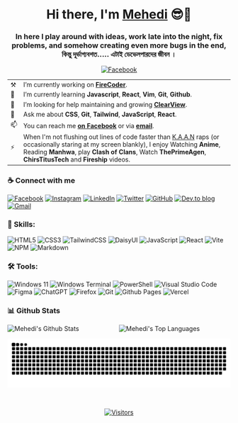 <h1 align="center">Hi there, I'm <a href="https://github.com/thecodermehedi">Mehedi</a> 😎👋</h1>


<h3 align="center">In here I play around with ideas, work late into the night, fix problems, and somehow creating even more bugs in the end, কিন্তু দূর্ভাগ্যবশত.....  এটাই  ডেভেলপারদের জীবন ।  </h3>

<div align="center">

[![Facebook](https://img.shields.io/badge/Facebook-%231877F2.svg?style=for-the-badge&logo=Facebook&logoColor=white)](https://facebook.com/thecodermehedi)

</div>

<table border="0">
    <tr>
        <td>⚒️</td>
        <td>I’m currently working on <b><a href="https://github.com/firecoder-org/website" target="_blank">FireCoder</a></b>.</td>
    </tr>
    <tr>
        <td>🧠</td>
        <td>I’m currently learning <b>Javascript</b>, <b>React</b>, <b>Vim</b>, <b>Git</b>, <b>Github</b>.</td>
    </tr>
    <tr>
        <td>🤝</td>
        <td>I’m looking for help maintaining and growing <b><a href="https://dub.sh/clearviewGithub" target="_blank">ClearView</a></b>.</td>
    </tr>
    <tr>
        <td>💬</td>
        <td>Ask me about <b>CSS</b>, <b>Git</b>, <b>Tailwind</b>, <b>JavaScript</b>, <b>React</b>.</td>
    </tr>
    <tr>
        <td>📫</td>
        <td>You can reach me <b><a href="https://facebook.com/thecodermehedi" target="_blank">on Facebook</a></b> or via <b><a href="mailto:thecodermehedi@gmail.com" target="_blank">email</a></b>.</td>
    </tr>
    <!-- <tr>
        <td>📄</td>
        <td>Learn more about my professional experience on <b><a href="https://www.linkedin.com/in/thecodermehedi" target="_blank">LinkedIn</a></b> or <b><a href="https://github.com/brandonmcconnell/brandonmcconnell/raw/main/BrandonMcConnell-Resume.pdf">download my resume</a></b>.</td>
    </tr> -->
    <tr>
        <td>⚡</td>
        <td>When I'm not flushing out lines of code faster than <a href="https://www.youtube.com/watch?v=vK3GKSifnyk" target="_blank">K.A.A.N</a> raps (or occasionally staring at my screen blankly), I enjoy Watching <b>Anime</b>, Reading <b>Manhwa</b>, play <b>Clash of Clans</b>, Watch <b>ThePrimeAgen</b>, <b>ChirsTitusTech</b> and <b>Fireship</b> videos.</td>
    </tr>
</table>

### ☕ Connect with me

[![Facebook](https://img.shields.io/badge/Facebook-%231877F2.svg?style=for-the-badge&logo=Facebook&logoColor=white)](https://facebook.com/thecodermehedi) [![Instagram](https://img.shields.io/badge/Instagram-%23E4405F.svg?style=for-the-badge&logo=Instagram&logoColor=white)](http://instagram.com/thecodermehedi) [![LinkedIn](https://img.shields.io/badge/linkedin-%230077B5.svg?style=for-the-badge&logo=linkedin&logoColor=white)](https://www.linkedin.com/in/thecodermehedi/) [![Twitter](https://img.shields.io/badge/Twitter-%231DA1F2.svg?style=for-the-badge&logo=Twitter&logoColor=white)](https://twitter.com/thecodermehedi)
[![GitHub](https://img.shields.io/badge/github-%23121011.svg?style=for-the-badge&logo=github&logoColor=white)](https://github.com/thecodermehedi) [![Dev.to blog](https://img.shields.io/badge/dev.to-0A0A0A?style=for-the-badge&logo=dev.to&logoColor=white)](https://dev.to/thecodermehedi) [![Gmail](https://img.shields.io/badge/Gmail-D14836?style=for-the-badge&logo=gmail&logoColor=white)](mailto:thecodermehedi@gmail.com)




### 💪 Skills:

![HTML5](https://img.shields.io/badge/html5-%23E34F26.svg?style=for-the-badge&logo=html5&logoColor=white) ![CSS3](https://img.shields.io/badge/css3-%231572B6.svg?style=for-the-badge&logo=css3&logoColor=white) ![TailwindCSS](https://img.shields.io/badge/tailwindcss-%2338B2AC.svg?style=for-the-badge&logo=tailwind-css&logoColor=white) ![DaisyUI](https://img.shields.io/badge/daisyui-5A0EF8?style=for-the-badge&logo=daisyui&logoColor=white) ![JavaScript](https://img.shields.io/badge/javascript-%23323330.svg?style=for-the-badge&logo=javascript&logoColor=%23F7DF1E) ![React](https://img.shields.io/badge/react-%2320232a.svg?style=for-the-badge&logo=react&logoColor=%2361DAFB) ![Vite](https://img.shields.io/badge/vite-%23646CFF.svg?style=for-the-badge&logo=vite&logoColor=white) ![NPM](https://img.shields.io/badge/NPM-%23CB3837.svg?style=for-the-badge&logo=npm&logoColor=white) ![Markdown](https://img.shields.io/badge/markdown-%23000000.svg?style=for-the-badge&logo=markdown&logoColor=white)

### 🛠 Tools:

![Windows 11](https://img.shields.io/badge/Windows%2011-%230079d5.svg?style=for-the-badge&logo=Windows%2011&logoColor=white) ![Windows Terminal](https://img.shields.io/badge/Windows%20Terminal-%234D4D4D.svg?style=for-the-badge&logo=windows-terminal&logoColor=white) ![PowerShell](https://img.shields.io/badge/PowerShell-%235391FE.svg?style=for-the-badge&logo=powershell&logoColor=white)
![Visual Studio Code](https://img.shields.io/badge/Visual%20Studio%20Code-0078d7.svg?style=for-the-badge&logo=visual-studio-code&logoColor=white) ![Figma](https://img.shields.io/badge/figma-%23F24E1E.svg?style=for-the-badge&logo=figma&logoColor=white) ![ChatGPT](https://img.shields.io/badge/chatGPT-74aa9c?style=for-the-badge&logo=openai&logoColor=white) ![Firefox](https://img.shields.io/badge/Firefox-FF7139?style=for-the-badge&logo=Firefox-Browser&logoColor=white) ![Git](https://img.shields.io/badge/git-%23F05033.svg?style=for-the-badge&logo=git&logoColor=white) ![Github Pages](https://img.shields.io/badge/github%20pages-121013?style=for-the-badge&logo=github&logoColor=white) ![Vercel](https://img.shields.io/badge/vercel-%23000000.svg?style=for-the-badge&logo=vercel&logoColor=white)

### 📊 Github Stats

<div style="display: flex;">
  <img alt="Mehedi's Github Stats" src="https://github-readme-stats-thecodermehedi.vercel.app/api?username=thecodermehedi&layout=compact&hide_border=true&theme=github_dark&show_icons=true&count_private=true&include_all_commits=true&custom_title=Stats\&rank_icon=github&hide_title=true" style="height: 200; width: 50%;">
  <img alt="Mehedi's Top Languages" src="https://github-readme-stats-thecodermehedi.vercel.app/api/top-langs/?username=thecodermehedi&layout=compact&langs_count=8&hide_border=true&theme=github_dark&hide_title=true" style="height: 200; width: 49%;">
</div>

![snake gif](https://github.com/thecodermehedi/thecodermehedi/blob/output/github-contribution-grid-snake-dark.svg)


<br/>

<div align="center">

[![Visitors](https://komarev.com/ghpvc/?username=thecodermehedi&color=1a71ff&style=flat&label=Visitors)](https://github.com/thecodermehedi)

</div>
